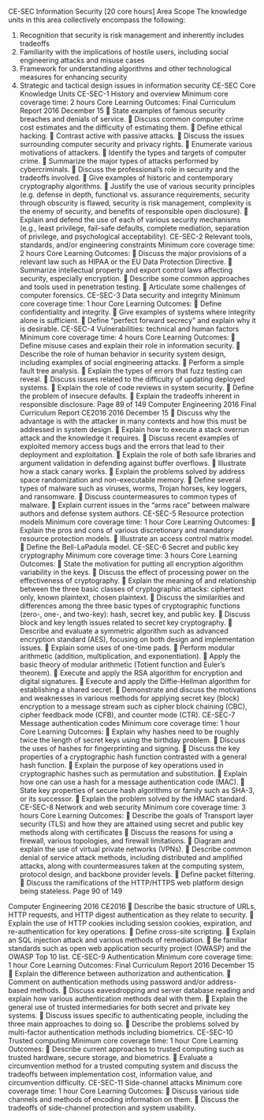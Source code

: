 CE-SEC Information Security
[20 core hours]
Area Scope
The knowledge units in this area collectively encompass the following:
1. Recognition that security is risk management and inherently includes tradeoffs
2. Familiarity with the implications of hostile users, including social engineering attacks and misuse cases
3. Framework for understanding algorithms and other technological measures for enhancing security
4. Strategic and tactical design issues in information security
CE-SEC Core Knowledge Units
CE-SEC-1 History and overview
Minimum core coverage time: 2 hours
Core Learning Outcomes:
Final Curriculum Report 2016 December 15
 􏰁 State examples of famous security breaches and denials of service.
􏰁 Discuss common computer crime cost estimates and the difficulty of estimating them.
􏰁 Define ethical hacking.
􏰁 Contrast active with passive attacks.
􏰁 Discuss the issues surrounding computer security and privacy rights.
􏰁 Enumerate various motivations of attackers.
􏰁 Identify the types and targets of computer crime.
􏰁 Summarize the major types of attacks performed by cybercriminals.
􏰁 Discuss the professional’s role in security and the tradeoffs involved.
􏰁 Give examples of historic and contemporary cryptography algorithms.
􏰁 Justify the use of various security principles (e.g. defense in depth, functional vs. assurance requirements, security through obscurity is
flawed, security is risk management, complexity is the enemy of security, and benefits of responsible open disclosure).
􏰁 Explain and defend the use of each of various security mechanisms (e.g., least privilege, fail-safe defaults, complete mediation,
separation of privilege, and psychological acceptability).
CE-SEC-2 Relevant tools, standards, and/or engineering constraints
Minimum core coverage time: 2 hours
Core Learning Outcomes:
􏰁 Discuss the major provisions of a relevant law such as HIPAA or the EU Data Protection Directive. 􏰁 Summarize intellectual property and export control laws affecting security, especially encryption. 􏰁 Describe some common approaches and tools used in penetration testing.
􏰁 Articulate some challenges of computer forensics.
CE-SEC-3 Data security and integrity
Minimum core coverage time: 1 hour
Core Learning Outcomes:
􏰁 Define confidentiality and integrity.
􏰁 Give examples of systems where integrity alone is sufficient.
􏰁 Define “perfect forward secrecy” and explain why it is desirable.
CE-SEC-4 Vulnerabilities: technical and human factors
Minimum core coverage time: 4 hours
Core Learning Outcomes:
􏰁 Define misuse cases and explain their role in information security.
􏰁 Describe the role of human behavior in security system design, including examples of social engineering attacks. 􏰁 Perform a simple fault tree analysis.
􏰁 Explain the types of errors that fuzz testing can reveal.
􏰁 Discuss issues related to the difficulty of updating deployed systems.
􏰁 Explain the role of code reviews in system security.
􏰁 Define the problem of insecure defaults.
􏰁 Explain the tradeoffs inherent in responsible disclosure.
Page 89 of 149
Computer Engineering 2016 Final Curriculum Report
CE2016
2016 December 15
􏰁 Discuss why the advantage is with the attacker in many contexts and how this must be addressed in system design.
􏰁 Explain how to execute a stack overrun attack and the knowledge it requires.
􏰁 Discuss recent examples of exploited memory access bugs and the errors that lead to their deployment and exploitation.
􏰁 Explain the role of both safe libraries and argument validation in defending against buffer overflows.
􏰁 Illustrate how a stack canary works.
􏰁 Explain the problems solved by address space randomization and non-executable memory.
􏰁 Define several types of malware such as viruses, worms, Trojan horses, key loggers, and ransomware.
􏰁 Discuss countermeasures to common types of malware.
􏰁 Explain current issues in the “arms race” between malware authors and defense system authors.
CE-SEC-5 Resource protection models
Minimum core coverage time: 1 hour
Core Learning Outcomes:
􏰁 Explain the pros and cons of various discretionary and mandatory resource protection models. 􏰁 Illustrate an access control matrix model.
􏰁 Define the Bell-LaPadula model.
CE-SEC-6 Secret and public key cryptography
Minimum core coverage time: 3 hours
Core Learning Outcomes:
􏰁 State the motivation for putting all encryption algorithm variability in the keys.
􏰁 Discuss the effect of processing power on the effectiveness of cryptography.
􏰁 Explain the meaning of and relationship between the three basic classes of cryptographic attacks: ciphertext only, known plaintext,
chosen plaintext.
􏰁 Discuss the similarities and differences among the three basic types of cryptographic functions (zero-, one-, and two-key): hash, secret
key, and public key.
􏰁 Discuss block and key length issues related to secret key cryptography.
􏰁 Describe and evaluate a symmetric algorithm such as advanced encryption standard (AES), focusing on both design and
implementation issues.
􏰁 Explain some uses of one-time pads.
􏰁 Perform modular arithmetic (addition, multiplication, and exponentiation).
􏰁 Apply the basic theory of modular arithmetic (Totient function and Euler’s theorem).
􏰁 Execute and apply the RSA algorithm for encryption and digital signatures.
􏰁 Execute and apply the Diffie-Hellman algorithm for establishing a shared secret.
􏰁 Demonstrate and discuss the motivations and weaknesses in various methods for applying secret key (block) encryption to a message
stream such as cipher block chaining (CBC), cipher feedback mode (CFB), and counter mode (CTR).
CE-SEC-7 Message authentication codes
Minimum core coverage time: 1 hour
Core Learning Outcomes:
􏰁 Explain why hashes need to be roughly twice the length of secret keys using the birthday problem.
􏰁 Discuss the uses of hashes for fingerprinting and signing.
􏰁 Discuss the key properties of a cryptographic hash function contrasted with a general hash function.
􏰁 Explain the purpose of key operations used in cryptographic hashes such as permutation and substitution. 􏰁 Explain how one can use a hash for a message authentication code (MAC).
􏰁 State key properties of secure hash algorithms or family such as SHA-3, or its successor. 􏰁 Explain the problem solved by the HMAC standard.
CE-SEC-8 Network and web security
Minimum core coverage time: 3 hours
Core Learning Outcomes:
􏰁 Describe the goals of Transport layer security (TLS) and how they are attained using secret and public key methods along with certificates
􏰁 Discuss the reasons for using a firewall, various topologies, and firewall limitations.
􏰁 Diagram and explain the use of virtual private networks (VPNs).
􏰁 Describe common denial of service attack methods, including distributed and amplified attacks, along with countermeasures taken at
the computing system, protocol design, and backbone provider levels.
􏰁 Define packet filtering.
􏰁 Discuss the ramifications of the HTTP/HTTPS web platform design being stateless.
Page 90 of 149

Computer Engineering 2016 CE2016
􏰁 Describe the basic structure of URLs, HTTP requests, and HTTP digest authentication as they relate to security.
􏰁 Explain the use of HTTP cookies including session cookies, expiration, and re-authentication for key operations.
􏰁 Define cross-site scripting.
􏰁 Explain an SQL injection attack and various methods of remediation.
􏰁 Be familiar standards such as open web application security project (OWASP) and the OWASP Top 10 list. CE-SEC-9 Authentication
Minimum core coverage time: 1 hour
Core Learning Outcomes:
Final Curriculum Report 2016 December 15
􏰁 Explain the difference between authorization and authentication.
􏰁 Comment on authentication methods using password and/or address-based methods.
􏰁 Discuss eavesdropping and server database reading and explain how various authentication methods deal with them. 􏰁 Explain the general use of trusted intermediaries for both secret and private key systems.
􏰁 Discuss issues specific to authenticating people, including the three main approaches to doing so.
􏰁 Describe the problems solved by multi-factor authentication methods including biometrics.
CE-SEC-10 Trusted computing
Minimum core coverage time: 1 hour
Core Learning Outcomes:
􏰁 Describe current approaches to trusted computing such as trusted hardware, secure storage, and biometrics.
􏰁 Evaluate a circumvention method for a trusted computing system and discuss the tradeoffs between implementation cost, information
value, and circumvention difficulty.
CE-SEC-11 Side-channel attacks
Minimum core coverage time: 1 hour
Core Learning Outcomes:
􏰁 Discuss various side channels and methods of encoding information on them. 􏰁 Discuss the tradeoffs of side-channel protection and system usability.